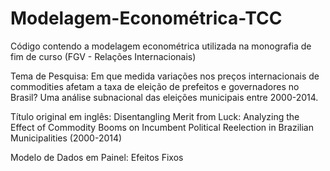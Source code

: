 # Modelagem-Econométrica-TCC
Código contendo a modelagem econométrica utilizada na monografia de fim de curso (FGV - Relações Internacionais)

Tema de Pesquisa: Em que medida variações nos preços internacionais de commodities afetam a taxa de eleição de prefeitos e governadores no Brasil? Uma análise subnacional das eleições municipais entre 2000-2014.

Título original em inglês: Disentangling Merit from Luck: Analyzing the Effect of Commodity Booms on Incumbent Political Reelection in Brazilian Municipalities (2000-2014)

Modelo de Dados em Painel: Efeitos Fixos

